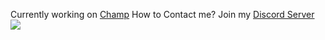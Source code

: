 Currently working on [Champ](https://discordapp.com/oauth2/authorize?client_id=770754073107628083&scope=bot+applications.commands&permissions=0)
How to Contact me? Join my [Discord Server](https://discord.gg/2YhzqSwvsc)
<a href="https://discord.gg/NEyJxM7G7f" target="blank"><img src="https://discord.c99.nl/widget/theme-1/995000644660383764.png"></a>
